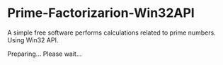 # Prime-Factorizarion-Win32API
A simple free software performs calculations related to prime numbers. Using Win32 API.

Preparing... Please wait...
